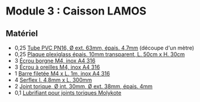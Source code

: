 # Module 3 : Caisson LAMOS

## Matériel

* 0,25 [Tube PVC PN16, Ø ext. 63mm, épais. 4,7mm](https://connexion-pression.com/tubes-rigides-pvc-pression/63-915-tube-d-63-pn16-pvc-pression.html#/13-taille_de_la_decoupe-decoupe_1_metre) (découpe d'un mètre)
* 0,25 [Plaque plexiglass épais. 10mm transparent, L. 50cm x H. 30cm](https://plaqueplastique.fr/product/plaque-plexiglass-xt-10mm-transparent/)
* 3 [Écrou borgne M4, inox A4 316](https://fr.rs-online.com/web/p/ecrous-hexagonaux/2484466?searchId=ebd3d320-acd5-47a3-ad15-d197ec998ede\&gb=s)
* 3 [Écrou à oreilles M4, inox A4 316](https://fr.rs-online.com/web/p/ecrous-a-oreilles/2484315?gb=s)
* 1 [Barre filetée M4 x L. 1m, inox A4 316](https://fr.rs-online.com/web/p/tiges-filetees/2009958)
* 4 [Serflex l. 4,8mm x L. 300mm](https://www.materielelectrique.com/sachet-avec-accroche-de-25-colliers-4-8x300mm-pa6-6-incolore-p-327236.html)
* 2 [Joint torique, Ø int. 30mm, Ø ext. 38mm, épais. 4mm](https://fr.rs-online.com/web/p/joints-et-joints-toriques/1965145?gb=a)
* 0,1 [Lubrifiant pour joints toriques Molykote](https://eu.robotshop.com/fr/products/molykote-111-tube-150-g?qd=5a015b9845546562f1de7246d2597f25)
